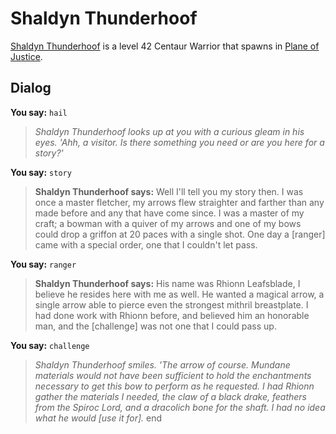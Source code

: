 # Shaldyn Thunderhoof



[Shaldyn Thunderhoof](/npc/201349) is a level 42 Centaur Warrior that spawns in [Plane of Justice](/zone/201).



## Dialog

**You say:** `hail`



>*Shaldyn Thunderhoof looks up at you with a curious gleam in his eyes. 'Ahh, a visitor.  Is there something you need or are you here for a story?'*

**You say:** `story`



>**Shaldyn Thunderhoof says:** Well I'll tell you my story then.  I was once a master fletcher, my arrows flew straighter and farther than any made before and any that have come since.  I was a master of my craft; a bowman with a quiver of my arrows and one of my bows could drop a griffon at 20 paces with a single shot.  One day a [ranger] came with a special order, one that I couldn't let pass.

**You say:** `ranger`



>**Shaldyn Thunderhoof says:** His name was Rhionn Leafsblade, I believe he resides here with me as well.  He wanted a magical arrow, a single arrow able to pierce even the strongest mithril breastplate.  I had done work with Rhionn before, and believed him an honorable man, and the [challenge] was not one that I could pass up.

**You say:** `challenge`



>*Shaldyn Thunderhoof smiles.  'The arrow of course.  Mundane materials would not have been sufficient to hold the enchantments necessary to get this bow to perform as he requested.  I had Rhionn gather the materials I needed, the claw of a black drake, feathers from the Spiroc Lord, and a dracolich bone for the shaft.  I had no idea what he would [use it for].*
end
